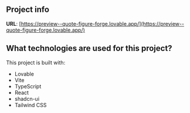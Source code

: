 ## Project info

**URL**: [https://preview--quote-figure-forge.lovable.app/](https://preview--quote-figure-forge.lovable.app/)

## What technologies are used for this project?

This project is built with:

- Lovable
- Vite
- TypeScript
- React
- shadcn-ui
- Tailwind CSS
